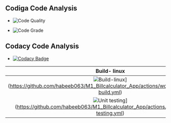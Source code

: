 ## Codiga Code Analysis
* ![Code Quality](https://api.codiga.io/project/31080/score/svg)

* ![Code Grade](https://api.codiga.io/project/31080/status/svg)


## Codacy Code Analysis

*  [![Codacy Badge](https://app.codacy.com/project/badge/Grade/7be3419e53f5431d80786083e08a3731)](https://www.codacy.com/gh/habeeb063/M1_Billcalculator_App/dashboard?utm_source=github.com&amp;utm_medium=referral&amp;utm_content=habeeb063/M1_Billcalculator_App&amp;utm_campaign=Badge_Grade)




|Build- linux|Build C|Unit Test|cppcheck|Valgrind|
|:--:|:--:|:--:|:--:|:--:|
|![Build-linux](https://github.com/habeeb063/M1_Billcalculator_App/actions/workflows/linux%20-build.yml/badge.svg)](https://github.com/habeeb063/M1_Billcalculator_App/actions/workflows/linux%20-build.yml)|![Build-C](https://github.com/habeeb063/M1_Billcalculator_App/actions/workflows/Build%20C.yml/badge.svg)](https://github.com/habeeb063/M1_Billcalculator_App/actions/workflows/Build%20C.yml)
|![Unit testing](https://github.com/habeeb063/M1_Billcalculator_App/actions/workflows/unit-testing.yml/badge.svg)](https://github.com/habeeb063/M1_Billcalculator_App/actions/workflows/unit-testing.yml)|![cppcheck-action](https://github.com/habeeb063/M1_Billcalculator_App/actions/workflows/c-cpp.yml/badge.svg)](https://github.com/habeeb063/M1_Billcalculator_App/actions/workflows/c-cpp.yml)|![Valgrind](https://github.com/habeeb063/M1_Billcalculator_App/actions/workflows/Valgrind.yml/badge.svg)](https://github.com/habeeb063/M1_Billcalculator_App/actions/workflows/Valgrind.yml)|
